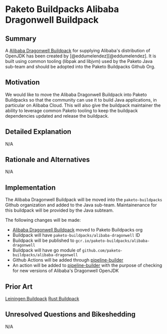 # Paketo Buildpacks Alibaba Dragonwell Buildpack

## Summary

A [Alibaba Dragonwell Buildpack](https://github.com/eddumelendez/dragonwell) for supplying Alibaba's distribution of OpenJDK has been created by [@eddumelendez][@eddumelendez]. It is built using common tooling (libpak and libjvm) used by the Paketo Java sub-team and should be adopted into the Paketo Buildpacks Github Org.

## Motivation

We would like to move the Alibaba Dragonwell Buildpack into Paketo Buildpacks so that the community can use it to build Java applications, in particular on Alibaba Cloud. This will also give the buildpack maintainer the ability to leverage common Paketo tooling to keep the buildpack dependencies updated and release the buildpack.

## Detailed Explanation

N/A

## Rationale and Alternatives

N/A

## Implementation

The Alibaba Dragonwell Buildpack will be moved into the `paketo-buildpacks` Github organization and added to the Java sub-team. Maintainenance for this buildpack will be provided by the Java subteam.

The following changes will be made:

- [Alibaba Dragonwell Buildpack](https://github.com/eddumelendez/dragonwell) moved to Paketo Buildpacks org
- Buildpack will have `paketo-buildpacks/alibaba-dragonwell` ID
- Buildpack will be published to `gcr.io/paketo-buildpacks/alibaba-dragonwell`
- Buildpack will have go module of `github.com/paketo-buildpacks/alibaba-dragonwell`
- Github Actions will be added through [pipeline-builder](https://github.com/paketo-buildpacks/pipeline-builder)
- An action will be added to [pipeline-builder](https://github.com/paketo-buildpacks/pipeline-builder/tree/main/actions) with the purpose of checking for new versions of Alibaba's Dragonwell OpenJDK

## Prior Art

[Leiningen Buildpack](https://github.com/paketo-buildpacks/rfcs/blob/master/accepted/0004-clojure.md)
[Rust Buildpack](https://github.com/paketo-buildpacks/rfcs/blob/master/accepted/0014-rust.md)

## Unresolved Questions and Bikeshedding

N/A
